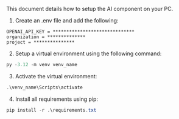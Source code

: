 
This document details how to setup the AI component on your PC.

1. Create an .env file and add the following:
```.env
OPENAI_API_KEY = ******************************
organization = **************
project = ***************
```
2. Setup a virtual environment using the following command:
```powershell
py -3.12 -m venv venv_name
```
3. Activate the virtual environment:
```powershell
.\venv_name\Scripts\activate
```
4. Install all requirements using pip:
```powershell
pip install -r .\requirements.txt
```
